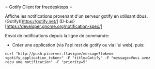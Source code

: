= Gotify Client for freedesktops =

Affiche les notifications provenant d'un serveur gotify en utilisant dbus.
(Gotify)[https://gotify.net/]
(D-bus)[https://developer.gnome.org/notification-spec/]

Envoi de notifications depuis la ligne de commande: 
- Créer une application (via l'api rest de gotify ou via l'ui web), puis:
```
curl "http://push.piserver.flavigne/message?token=<gotify_application_token>" -F "title=Gotify" -F "message=Vous avez reçu une notification" -F "priority=5"
```